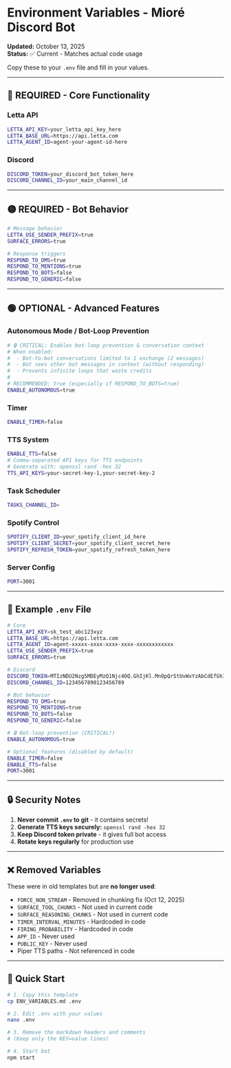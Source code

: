 # Environment Variables - Mioré Discord Bot

**Updated:** October 13, 2025  
**Status:** ✅ Current - Matches actual code usage

Copy these to your `.env` file and fill in your values.

---

## 🔴 REQUIRED - Core Functionality

### Letta API
```bash
LETTA_API_KEY=your_letta_api_key_here
LETTA_BASE_URL=https://api.letta.com
LETTA_AGENT_ID=agent-your-agent-id-here
```

### Discord
```bash
DISCORD_TOKEN=your_discord_bot_token_here
DISCORD_CHANNEL_ID=your_main_channel_id
```

---

## 🟡 REQUIRED - Bot Behavior

```bash
# Message behavior
LETTA_USE_SENDER_PREFIX=true
SURFACE_ERRORS=true

# Response triggers
RESPOND_TO_DMS=true
RESPOND_TO_MENTIONS=true
RESPOND_TO_BOTS=false
RESPOND_TO_GENERIC=false
```

---

## 🟢 OPTIONAL - Advanced Features

### Autonomous Mode / Bot-Loop Prevention
```bash
# 🔒 CRITICAL: Enables bot-loop prevention & conversation context
# When enabled:
#  - Bot-to-bot conversations limited to 1 exchange (2 messages)
#  - Bot sees other bot messages in context (without responding)
#  - Prevents infinite loops that waste credits
# 
# RECOMMENDED: true (especially if RESPOND_TO_BOTS=true)
ENABLE_AUTONOMOUS=true
```

### Timer
```bash
ENABLE_TIMER=false
```

### TTS System
```bash
ENABLE_TTS=false
# Comma-separated API keys for TTS endpoints
# Generate with: openssl rand -hex 32
TTS_API_KEYS=your-secret-key-1,your-secret-key-2
```

### Task Scheduler
```bash
TASKS_CHANNEL_ID=
```

### Spotify Control
```bash
SPOTIFY_CLIENT_ID=your_spotify_client_id_here
SPOTIFY_CLIENT_SECRET=your_spotify_client_secret_here
SPOTIFY_REFRESH_TOKEN=your_spotify_refresh_token_here
```

### Server Config
```bash
PORT=3001
```

---

## 📝 Example `.env` File

```bash
# Core
LETTA_API_KEY=sk_test_abc123xyz
LETTA_BASE_URL=https://api.letta.com
LETTA_AGENT_ID=agent-xxxxx-xxxx-xxxx-xxxx-xxxxxxxxxxxx
LETTA_USE_SENDER_PREFIX=true
SURFACE_ERRORS=true

# Discord
DISCORD_TOKEN=MTIzNDU2Nzg5MDEyMzQ1Njc4OQ.GhIjKl.MnOpQrStUvWxYzAbCdEfGhIjKlMnOpQrStUv
DISCORD_CHANNEL_ID=1234567890123456789

# Bot behavior
RESPOND_TO_DMS=true
RESPOND_TO_MENTIONS=true
RESPOND_TO_BOTS=false
RESPOND_TO_GENERIC=false

# 🔒 Bot-loop prevention (CRITICAL!)
ENABLE_AUTONOMOUS=true

# Optional features (disabled by default)
ENABLE_TIMER=false
ENABLE_TTS=false
PORT=3001
```

---

## 🔒 Security Notes

1. **Never commit `.env` to git** - it contains secrets!
2. **Generate TTS keys securely:** `openssl rand -hex 32`
3. **Keep Discord token private** - it gives full bot access
4. **Rotate keys regularly** for production use

---

## ❌ Removed Variables

These were in old templates but are **no longer used**:

- `FORCE_NON_STREAM` - Removed in chunking fix (Oct 12, 2025)
- `SURFACE_TOOL_CHUNKS` - Not used in current code
- `SURFACE_REASONING_CHUNKS` - Not used in current code
- `TIMER_INTERVAL_MINUTES` - Hardcoded in code
- `FIRING_PROBABILITY` - Hardcoded in code
- `APP_ID` - Never used
- `PUBLIC_KEY` - Never used
- Piper TTS paths - Not referenced in code

---

## 🚀 Quick Start

```bash
# 1. Copy this template
cp ENV_VARIABLES.md .env

# 2. Edit .env with your values
nano .env

# 3. Remove the markdown headers and comments
# (Keep only the KEY=value lines)

# 4. Start bot
npm start
```


